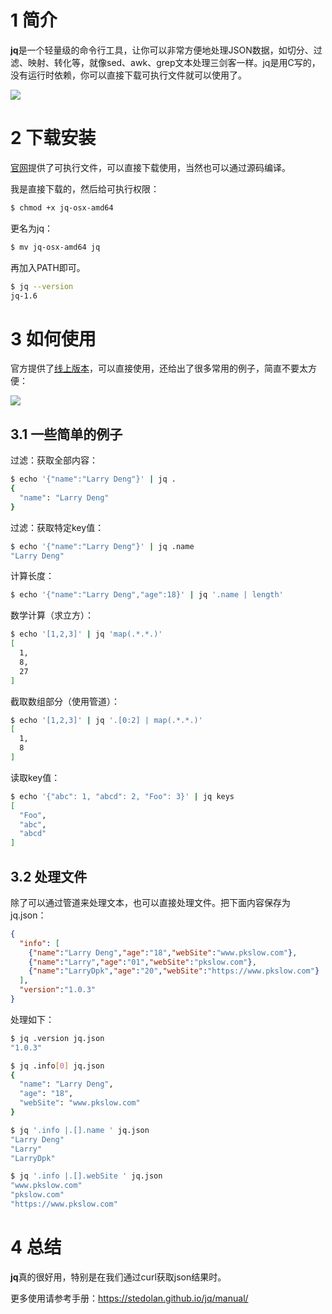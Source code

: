 # 1 简介

**jq**是一个轻量级的命令行工具，让你可以非常方便地处理JSON数据，如切分、过滤、映射、转化等，就像sed、awk、grep文本处理三剑客一样。jq是用C写的，没有运行时依赖，你可以直接下载可执行文件就可以使用了。

![](https://pkslow.oss-cn-shenzhen.aliyuncs.com/images/2021/10/jq.png)



# 2 下载安装

[官网](https://stedolan.github.io/jq/)提供了可执行文件，可以直接下载使用，当然也可以通过源码编译。

我是直接下载的，然后给可执行权限：

```bash
$ chmod +x jq-osx-amd64
```

更名为jq：

```bash
$ mv jq-osx-amd64 jq
```

再加入PATH即可。

```bash
$ jq --version
jq-1.6
```



# 3 如何使用

官方提供了[线上版本](https://jqplay.org/)，可以直接使用，还给出了很多常用的例子，简直不要太方便：

![](https://pkslow.oss-cn-shenzhen.aliyuncs.com/images/2021/10/jq.online.png)



## 3.1 一些简单的例子

过滤：获取全部内容：

```bash
$ echo '{"name":"Larry Deng"}' | jq .
{
  "name": "Larry Deng"
}
```



过滤：获取特定key值：

```bash
$ echo '{"name":"Larry Deng"}' | jq .name
"Larry Deng"
```



计算长度：

```bash
$ echo '{"name":"Larry Deng","age":18}' | jq '.name | length'
```



数学计算（求立方）：

```bash
$ echo '[1,2,3]' | jq 'map(.*.*.)'
[
  1,
  8,
  27
]
```



截取数组部分（使用管道）：

```bash
$ echo '[1,2,3]' | jq '.[0:2] | map(.*.*.)'
[
  1,
  8
]
```



读取key值：

```bash
$ echo '{"abc": 1, "abcd": 2, "Foo": 3}' | jq keys
[
  "Foo",
  "abc",
  "abcd"
]
```



## 3.2 处理文件

除了可以通过管道来处理文本，也可以直接处理文件。把下面内容保存为jq.json：

```json
{
  "info": [
    {"name":"Larry Deng","age":"18","webSite":"www.pkslow.com"},
    {"name":"Larry","age":"01","webSite":"pkslow.com"},
    {"name":"LarryDpk","age":"20","webSite":"https://www.pkslow.com"}
  ],
  "version":"1.0.3"
}
```

处理如下：

```bash
$ jq .version jq.json 
"1.0.3"

$ jq .info[0] jq.json 
{
  "name": "Larry Deng",
  "age": "18",
  "webSite": "www.pkslow.com"
}

$ jq '.info |.[].name ' jq.json 
"Larry Deng"
"Larry"
"LarryDpk"

$ jq '.info |.[].webSite ' jq.json 
"www.pkslow.com"
"pkslow.com"
"https://www.pkslow.com"
```



# 4 总结

**jq**真的很好用，特别是在我们通过curl获取json结果时。

更多使用请参考手册：https://stedolan.github.io/jq/manual/

